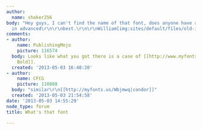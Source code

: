 ```yaml
---
author:
  name: shaker256
body: "Hey guys, I can't find the name of that font, does anyone have a clue.?\r\nThx
  in advanced\r\n\r\nbest.\r\n\r\nWilliam[img:sites/default/files/old-images/IMG_1587_font_4861.jpg]"
comments:
- author:
    name: PublishingMojo
    picture: 116574
  body: Looks like what you got there is a case of [[http://www.myfonts.com/search/britannic+bold/fonts/|Britannic
    Bold]].
  created: '2013-05-03 16:48:20'
- author:
    name: CFCG
    picture: 110888
  body: "similar\r\n[[http://myfonts.us/Wbjmwq|condor]]"
  created: '2013-05-03 21:54:58'
date: '2013-05-03 14:55:29'
node_type: forum
title: What's that font

---
```

